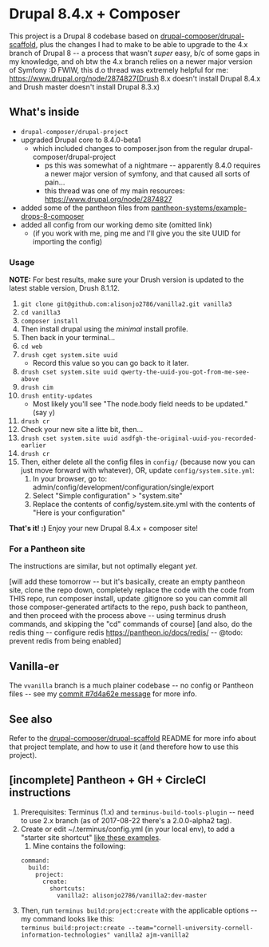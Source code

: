# Drupal 8.4.x + Composer

This project is a Drupal 8 codebase based on [drupal-composer/drupal-scaffold](https://github.com/drupal-composer/drupal-scaffold), plus the changes I had to make to be able to upgrade to the 4.x branch of Drupal 8 -- a process that wasn't *super* easy, b/c of some gaps in my knowledge, and oh btw the 4.x branch relies on a newer major version of Symfony :D  FWIW, this d.o thread was extremely helpful for me: https://www.drupal.org/node/2874827(Drush 8.x doesn't install Drupal 8.4.x and Drush master doesn't install Drupal 8.3.x)

## What's inside

* `drupal-composer/drupal-project`
* upgraded Drupal core to 8.4.0-beta1
  * which included changes to composer.json from the regular drupal-composer/drupal-project
    * ps this was somewhat of a nightmare -- apparently 8.4.0 requires a newer major version of symfony, and that caused all sorts of pain...
    * this thread was one of my main resources: https://www.drupal.org/node/2874827
* added some of the pantheon files from [pantheon-systems/example-drops-8-composer](https://github.com/pantheon-systems/example-drops-8-composer)
* added all config from our working demo site (omitted link)
  * (if you work with me, ping me and I'll give you the site UUID for importing the config)

### Usage
**NOTE:** For best results, make sure your Drush version is updated to the latest stable version, Drush 8.1.12.

1. `git clone git@github.com:alisonjo2786/vanilla2.git vanilla3`
1. `cd vanilla3`
1. `composer install`
1. Then install drupal using the *minimal* install profile.
1. Then back in your terminal...
1. `cd web`
1. `drush cget system.site uuid`
    * Record this value so you can go back to it later.
1. `drush cset system.site uuid qwerty-the-uuid-you-got-from-me-see-above`
1. `drush cim`
1. `drush entity-updates`
    * Most likely you'll see "The node.body field needs to be updated." (say `y`)
1. `drush cr`
1. Check your new site a litte bit, then...
1. `drush cset system.site uuid asdfgh-the-original-uuid-you-recorded-earlier`
1. `drush cr`
1. Then, either delete all the config files in `config/` (because now you can just move forward with whatever), OR, update `config/system.site.yml`:
    1. In your browser, go to:<br />
    admin/config/development/configuration/single/export
    1. Select "Simple configuration" > "system.site"
    1. Replace the contents of config/system.site.yml with the contents of "Here is your configuration"

**That's it! :)**  Enjoy your new Drupal 8.4.x + composer site!

### For a Pantheon site
The instructions are similar, but not optimally elegant *yet*.

[will add these tomorrow -- but it's basically, create an empty pantheon site, clone the repo down, completely replace the code with the code from THIS repo, run composer install, update .gitignore so you can commit all those composer-generated artifacts to the repo, push back to pantheon, and then proceed with the process above -- using terminus drush commands, and skipping the "cd" commands of course]
[and also, do the redis thing -- configure redis https://pantheon.io/docs/redis/ -- @todo: prevent redis from being enabled]

## Vanilla-er

The `vvanilla` branch is a much plainer codebase -- no config or Pantheon files -- see my [commit #7d4a62e message](https://github.com/alisonjo2786/vanilla2/commit/7d4a62eae45696da1c370aabaa90115fb28748c7) for more info.

## See also

Refer to the [drupal-composer/drupal-scaffold](https://github.com/drupal-composer/drupal-scaffold) README for more info about that project template, and how to use it (and therefore how to use this project).

## [incomplete] Pantheon + GH + CircleCI instructions
1. Prerequisites: Terminus (1.x) and `terminus-build-tools-plugin` -- need to use 2.x branch (as of 2017-08-22 there's a 2.0.0-alpha2 tag).
1. Create or edit ~/.terminus/config.yml (in your local env), to add a "starter site shortcut" [like these examples](https://github.com/pantheon-systems/terminus-build-tools-plugin/tree/2.0.0-alpha2#starter-site-shortcuts).
    1. Mine contains the following:<br >
    ```
    command:
      build:
        project:
          create:
            shortcuts:
              vanilla2: alisonjo2786/vanilla2:dev-master
    ```
1. Then, run `terminus build:project:create` with the applicable options -- my command looks like this:<br />
`terminus build:project:create --team="cornell-university-cornell-information-technologies" vanilla2 ajm-vanilla2`
